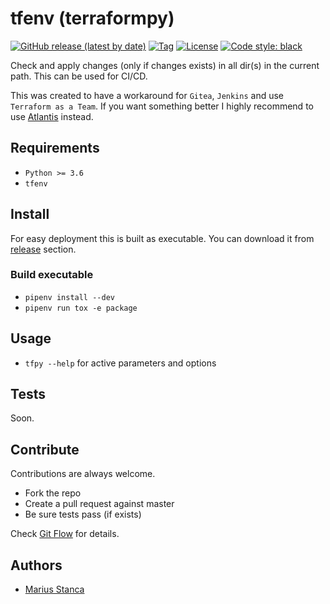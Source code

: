 # tfenv (terraformpy)

[![GitHub release (latest by date)](https://img.shields.io/github/v/release/wmariuss/tfpy)](https://github.com/wmariuss/tfpy/releases)
[![Tag](https://img.shields.io/github/v/tag/wmariuss/tfpy)](https://github.com/wmariuss/tfpy/tags)
[![License](https://img.shields.io/github/license/wmariuss/tfpy)](https://github.com/wmariuss/tfpy/blob/master/LICENSE)
[![Code style: black](https://img.shields.io/badge/code%20style-black-000000.svg)](https://github.com/psf/black)

Check and apply changes (only if changes exists) in all dir(s) in the current path. This can be used for CI/CD.

This was created to have a workaround for `Gitea`, `Jenkins` and use `Terraform as a Team`. If you want something better I highly recommend to use [Atlantis](https://www.runatlantis.io/) instead.

## Requirements

* `Python >= 3.6`
* `tfenv`

## Install

For easy deployment this is built as executable. You can download it from [release](https://github.com/wmariuss/tfenv/releases) section.

### Build executable

* `pipenv install --dev`
* `pipenv run tox -e package`

## Usage

* `tfpy --help` for active parameters and options

## Tests

Soon.

## Contribute

Contributions are always welcome.

* Fork the repo
* Create a pull request against master
* Be sure tests pass (if exists)

Check [Git Flow](https://guides.github.com/introduction/flow/) for details.

## Authors

* [Marius Stanca](mailto:me@marius.xyz)
